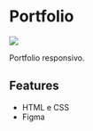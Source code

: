 # Portfolio

<img align="center" src="https://raw.githubusercontent.com/gist/thadeu-alves/afbff869ee3d3e078a5338a02659d5ef/raw/99197817cb523a2071b06aa7a55921e401eebde4/portfolio-design.svg"/>

Portfolio responsivo.

## Features

- HTML e CSS
- Figma
